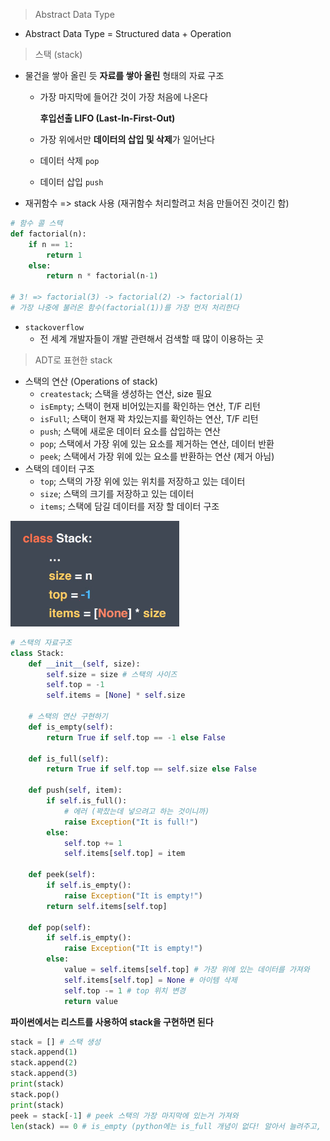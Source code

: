 > Abstract Data Type

* Abstract Data Type = Structured data + Operation



> 스택 (stack)

* 물건을 쌓아 올린 듯 **자료를 쌓아 올린** 형태의 자료 구조

  * 가장 마지막에 들어간 것이 가장 처음에 나온다

    **후입선출 LIFO (Last-In-First-Out)**

  * 가장 위에서만 **데이터의 삽입 및 삭제**가 일어난다
  * 데이터 삭제 `pop`
  * 데이터 삽입 `push`

* 재귀함수 => stack 사용 (재귀함수 처리할려고 처음 만들어진 것이긴 함)

```python
# 함수 콜 스택
def factorial(n):
    if n == 1:
        return 1
    else:
        return n * factorial(n-1)
    
# 3! => factorial(3) -> factorial(2) -> factorial(1)
# 가장 나중에 불러온 함수(factorial(1))를 가장 먼저 처리한다
```

* `stackoverflow`
  * 전 세계 개발자들이 개발 관련해서 검색할 때 많이 이용하는 곳

> ADT로 표현한 stack

* 스택의 연산 (Operations of stack)
  * `createstack`; 스택을 생성하는 연산, size 필요
  * `isEmpty`; 스택이 현재 비어있는지를 확인하는 연산, T/F 리턴
  * `isFull`; 스택이 현재 꽉 차있는지를 확인하는 연산, T/F 리턴
  * `push`; 스택에 새로운 데이터 요소를 삽입하는 연산
  * `pop`; 스택에서 가장 위에 있는 요소를 제거하는 연산, 데이터 반환
  * `peek`; 스택에서 가장 위에 있는 요소를 반환하는 연산 (제거 아님)
* 스택의 데이터 구조
  * `top`; 스택의 가장 위에 있는 위치를 저장하고 있는 데이터
  * `size`; 스택의 크기를 저장하고 있는 데이터
  * `items`; 스택에 담길 데이터를 저장 할 데이터 구조

![image-20220221130215706](sw_day5.assets/image-20220221130215706.png)

```python
# 스택의 자료구조
class Stack:
    def __init__(self, size):
        self.size = size # 스택의 사이즈
        self.top = -1
        self.items = [None] * self.size

    # 스택의 연산 구현하기
    def is_empty(self):
        return True if self.top == -1 else False

    def is_full(self):
        return True if self.top == self.size else False

    def push(self, item):
        if self.is_full():
            # 에러 (꽉찼는데 넣으려고 하는 것이니까)
            raise Exception("It is full!")
        else:
            self.top += 1
            self.items[self.top] = item

    def peek(self):
        if self.is_empty():
            raise Exception("It is empty!")
        return self.items[self.top]

    def pop(self):
        if self.is_empty():
            raise Exception("It is empty!")
        else:
            value = self.items[self.top] # 가장 위에 있는 데이터를 가져와
            self.items[self.top] = None # 아이템 삭제
            self.top -= 1 # top 위치 변경
            return value
```

**파이썬에서는 리스트를 사용하여 stack을 구현하면 된다**

```python
stack = [] # 스택 생성
stack.append(1)
stack.append(2)
stack.append(3)
print(stack)
stack.pop()
print(stack)
peek = stack[-1] # peek 스택의 가장 마지막에 있는거 가져와
len(stack) == 0 # is_empty (python에는 is_full 개념이 없다! 알아서 늘려주고, 알아서 줄여주므로)
```




